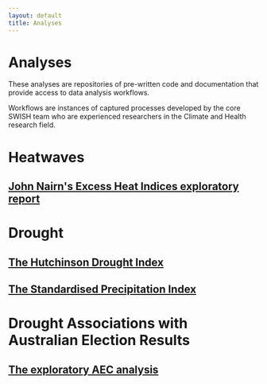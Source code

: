 ```yaml
---
layout: default
title: Analyses
---
```


# Analyses 
These analyses are repositories of pre-written code and documentation that provide access to data analysis workflows. 

Workflows are instances of captured processes developed by the core SWISH team who are experienced researchers in
the Climate and Health research field.

# Heatwaves
## [John Nairn's Excess Heat Indices exploratory report](/analyses/ExcessHeatIndices/EHIs.html)

# Drought
## [The Hutchinson Drought Index](/EWE/HutchinsonDroughtIndex/HutchinsonDroughtIndex.html)
## [The Standardised Precipitation Index](www.google.com)

# Drought Associations with Australian Election Results
## [The exploratory AEC analysis](/analyses/aec_analysis_html.html)
